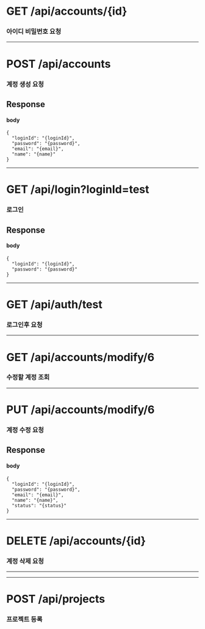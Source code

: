 # GET /api/accounts/{id}
### 아이디 비밀번호 요청

---
# POST /api/accounts
### 계정 생성 요청
## Response
#### body
```
{
  "loginId": "{loginId}",
  "password": "{password}",
  "email": "{email}",
  "name": "{name}"
}
```

---
# GET /api/login?loginId=test
### 로그인
## Response
#### body
```
{
  "loginId": "{loginId}",
  "password": "{password}"
}
```

---
# GET /api/auth/test
### 로그인후 요청

---
# GET /api/accounts/modify/6
### 수정할 계정 조회

---
# PUT /api/accounts/modify/6
### 계정 수정 요청
## Response
#### body
```
{
  "loginId": "{loginId}",
  "password": "{password}",
  "email": "{email}",
  "name": "{name}",
  "status": "{status}"
}
```

---
# DELETE /api/accounts/{id}
### 계정 삭제 요청


---
***
# POST /api/projects
### 프로젝트 등록




